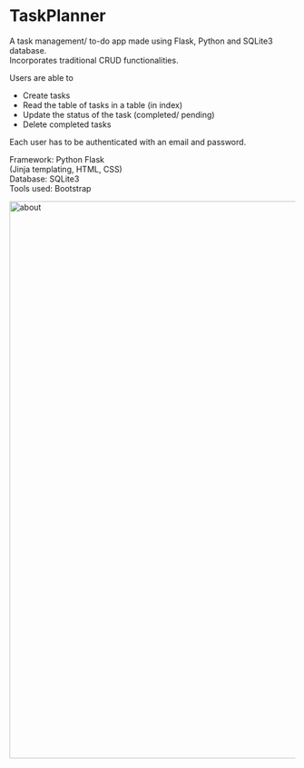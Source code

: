 # TaskPlanner
A task management/ to-do app made using Flask, Python and SQLite3 database. <br>
Incorporates traditional CRUD functionalities. <br>

Users are able to 
- Create tasks <br>
- Read the table of tasks in a table (in index) <br>
- Update the status of the task (completed/ pending) <br>
- Delete completed tasks <br>


Each user has to be authenticated with an email and password. <br>

Framework: Python Flask <br>
(Jinja templating, HTML, CSS) <br>
Database: SQLite3 <br>
Tools used: Bootstrap <br>





<img width="982" alt="about" src="https://user-images.githubusercontent.com/96589109/148578461-b473448c-020c-4d6f-9548-985cfa2f9078.png">
